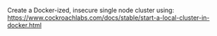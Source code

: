 Create a Docker-ized, insecure single node cluster using: 
https://www.cockroachlabs.com/docs/stable/start-a-local-cluster-in-docker.html
